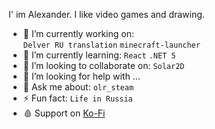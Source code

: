 I' im Alexander. I like video games and drawing.

- 🔭 I’m currently working on:  
`Delver RU translation` `minecraft-launcher`
- 🌱 I’m currently learning: `React` `.NET 5`
- 👯 I’m looking to collaborate on: `Solar2D`
- 🤔 I’m looking for help with ...
- 💬 Ask me about: `olr_steam `
- ⚡ Fun fact: `Life in Russia`
- 🩸 Support on [Ko-Fi](http://ko-fi.com/iiiypuk)
